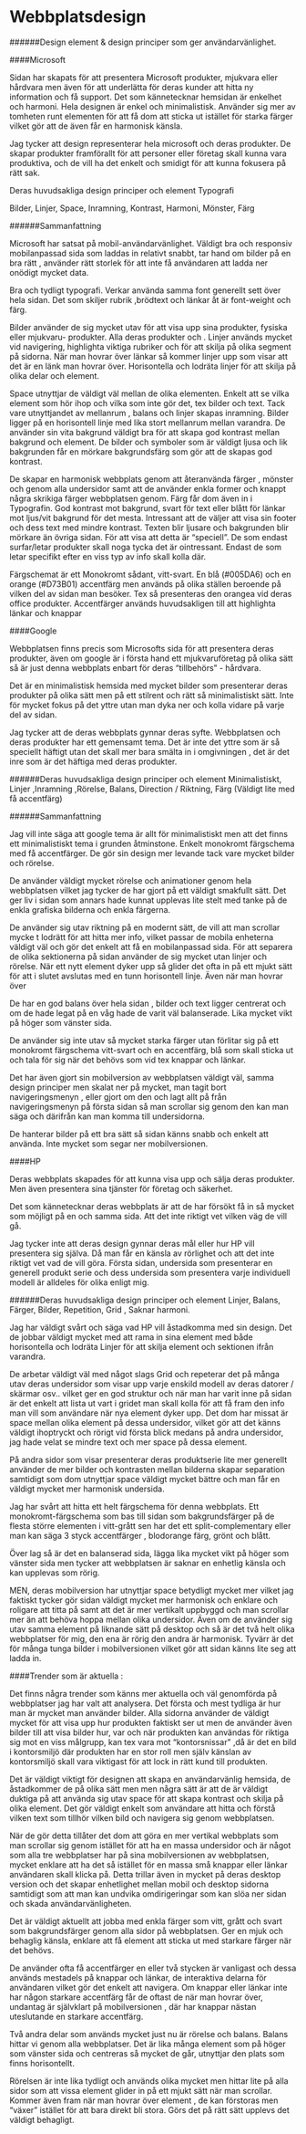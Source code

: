
Webbplatsdesign
=============
######Design element & design principer som ger användarvänlighet.
	
####Microsoft

Sidan har skapats för att presentera Microsoft produkter, mjukvara eller
 hårdvara men även för att underlätta för deras kunder att hitta ny information och få support.
Det som kännetecknar hemsidan är enkelhet och harmoni. 
Hela designen är enkel och minimalistisk. Använder sig mer av tomheten 
runt elementen för att få dom att sticka ut istället för starka färger 
vilket gör att de även får en harmonisk känsla.

Jag tycker att design representerar hela microsoft och deras produkter.
 De skapar produkter framförallt för att personer eller företag skall kunna 
 vara produktiva, och de vill ha det enkelt och smidigt för att kunna fokusera på rätt sak.


Deras huvudsakliga design principer och element 
Typografi

Bilder, Linjer, Space, Inramning, Kontrast, Harmoni, Mönster, Färg

######Sammanfattning

Microsoft har satsat på mobil-användarvänlighet. Väldigt bra och responsiv mobilanpassad sida 
som  laddas in relativt snabbt, tar hand om  bilder på en bra rätt , använder rätt storlek 
för att inte få användaren att ladda ner onödigt mycket data.

Bra och tydligt typografi. Verkar använda samma font generellt sett över hela sidan.
 Det som skiljer rubrik ,brödtext och länkar åt är font-weight och färg.
 
Bilder använder de sig mycket utav  för att visa upp sina produkter, fysiska eller mjukvaru- produkter.
 Alla deras produkter och . Linjer används mycket vid navigering, highlighta viktiga rubriker och för
  att skilja på olika segment på sidorna. När man hovrar över länkar så kommer linjer upp som visar 
  att det är en länk man hovrar över. Horisontella och lodräta linjer för att skilja på olika delar 
  och element.
  
Space utnyttjar de väldigt väl  mellan de olika elementen. Enkelt att se vilka element som hör ihop
 och vilka som inte gör det, tex bilder och text.
Tack vare utnyttjandet av mellanrum , balans och linjer skapas inramning. Bilder ligger på en horisontell
 linje med lika stort mellanrum mellan varandra.
De använder sin vita bakgrund väldigt bra  för att skapa god kontrast mellan bakgrund och element. 
De bilder och symboler som är väldigt ljusa och lik bakgrunden får en mörkare bakgrundsfärg som gör att de skapas god kontrast.


De skapar en harmonisk webbplats genom att återanvända färger , mönster och  genom alla undersidor
 samt att de använder enkla former och knappt några skrikiga färger webbplatsen genom.
Färg får dom även in i Typografin. God kontrast mot bakgrund, svart för text eller blått för länkar
 mot ljus/vit bakgrund för det mesta. Intressant att de väljer att visa sin footer och dess text med
  mindre kontrast. Texten blir ljusare och bakgrunden blir mörkare än övriga sidan. För att visa att
   detta är “speciell”. De som endast surfar/letar produkter skall noga tycka det är ointressant. 
   Endast de som letar specifikt efter en viss typ av info skall kolla där.


Färgschemat är ett Monokromt sådant, vitt-svart. En blå (#005DA6) och en orange (#D73B01) accentfärg
 men används på olika ställen beroende på vilken del av sidan man besöker. Tex så presenteras den orangea
  vid deras office produkter. Accentfärger används huvudsakligen till att highlighta länkar och knappar




####Google

Webbplatsen finns precis som Microsofts sida för att presentera deras produkter, 
även om google är i första hand ett mjukvaruföretag på olika sätt så är just denna
 webbplats enbart för deras “tillbehörs” - hårdvara.

Det är en minimalistisk hemsida med mycket bilder som presenterar deras produkter
 på olika sätt men på ett stilrent och rätt så minimalistiskt sätt. Inte för mycket
  fokus på det yttre utan man dyka ner och kolla vidare på varje del av sidan.

Jag tycker att de deras webbplats gynnar deras syfte. Webbplatsen och deras produkter 
har ett gemensamt tema. Det är inte det yttre som är så speciellt häftigt utan det 
skall mer bara smälta in i omgivningen , det är det inre som är det häftiga med deras produkter. 


######Deras huvudsakliga design principer och element 
Minimalistiskt, Linjer ,Inramning ,Rörelse, Balans, Direction / Riktning, Färg (Väldigt lite med få accentfärg)

######Sammanfattning

Jag vill inte säga att google tema är allt för minimalistiskt men att det 
finns ett minimalistiskt tema i grunden åtminstone. Enkelt monokromt färgschema 
med få accentfärger. De gör sin design mer levande tack vare mycket bilder och rörelse.

De använder väldigt mycket rörelse och animationer genom hela webbplatsen vilket
 jag tycker de har gjort på ett väldigt smakfullt sätt. Det ger liv i sidan som annars 
 hade kunnat upplevas lite stelt med tanke på de enkla grafiska bilderna och enkla färgerna.

De använder sig utav riktning på en modernt sätt, de vill att man scrollar mycke
t lodrätt för att hitta mer info, vilket passar de mobila enheterna väldigt väl 
och gör det enkelt att få en mobilanpassad sida. För att separera de olika sektionerna
 på sidan använder de sig mycket utan linjer och rörelse. När ett nytt element dyker
  upp så glider det ofta in på ett mjukt sätt för att i slutet avslutas med en tunn 
  horisontell linje. Även när man hovrar över 

De har en god balans över hela sidan , bilder och text ligger centrerat och om de 
hade legat på en våg hade de varit väl balanserade. Lika mycket vikt på höger som vänster sida.

De använder sig inte utav så mycket starka färger utan förlitar sig på ett monokromt 
färgschema vitt-svart och en accentfärg, blå som  skall sticka ut och tala för sig när det 
behövs som vid tex knappar och länkar.


Det har även gjort sin mobilversion av webbplatsen väldigt väl, samma design principer
 men skalat ner på mycket, man tagit bort navigeringsmenyn , eller gjort om den och lagt allt 
 på från navigeringsmenyn på första sidan så man scrollar sig genom den kan man säga och därifrån
  kan man komma till undersidorna.

De hanterar bilder på ett bra sätt så sidan känns snabb och enkelt att använda. 
Inte mycket som segar ner mobilversionen.









####HP 

Deras webbplats skapades för att kunna visa upp och sälja deras produkter. 
Men även presentera sina tjänster för företag och säkerhet.

Det som kännetecknar deras webbplats är att de har försökt få in så mycket 
som möjligt på en och samma sida. Att det inte riktigt vet vilken väg de vill gå.

Jag tycker inte att deras design gynnar deras mål eller hur HP vill presentera
 sig själva. Då man får en känsla av rörlighet och att det inte riktigt vet
  vad de vill göra.  Första sidan, undersida som presenterar en generell 
  produkt serie och dess undersida som presentera varje individuell modell är
   alldeles för olika enligt mig. 





######Deras huvudsakliga design principer och element 
Linjer, Balans, Färger, Bilder, Repetition, Grid , Saknar harmoni.



Jag har väldigt svårt och säga vad HP vill åstadkomma med sin design. Det de
 jobbar väldigt mycket med att rama in sina element med både horisontella och 
 lodräta Linjer för att skilja element och sektionen ifrån varandra. 
 
 
De arbetar väldigt väl med något slags Grid  och repeterar det på många utav 
deras undersidor som visar upp varje enskild modell av deras datorer / skärmar osv.. 
vilket ger en god struktur och när man har varit inne på sidan är det enkelt att lista
 ut vart i gridet man skall kolla för att få fram den info man vill som användare när nya element dyker upp.
Det dom har missat är space mellan olika element på dessa undersidor, vilket
 gör att det känns väldigt ihoptryckt och rörigt vid första blick medans på 
 andra undersidor, jag hade velat se mindre text och mer space på dessa element.  

På andra sidor som visar presenterar deras produktserie lite mer generellt
 använder de mer bilder och kontrasten  mellan bilderna skapar separation 
 samtidigt som dom utnyttjar space väldigt mycket bättre och man får en väldigt 
 mycket mer harmonisk undersida.


Jag har svårt att hitta ett helt färgschema för denna webbplats. Ett monokromt-färgschema 
som bas till sidan som bakgrundsfärger på de flesta större elementen i vitt-grått sen
 har det ett split-complementary eller man kan säga 3 styck accentfärger , blodorange färg, grönt och blått.

Över lag så är det en balanserad sida, lägga lika mycket vikt på höger som vänster
 sida men tycker att webbplatsen är saknar en enhetlig känsla och kan upplevas som rörig.


MEN, deras mobilversion har utnyttjar space betydligt mycket mer vilket jag faktiskt
 tycker gör sidan väldigt mycket mer harmonisk och enklare och roligare att titta på 
 samt att det är mer vertikalt uppbyggd och man scrollar mer än att behöva hoppa
  mellan olika undersidor.
Även om de använder sig utav samma element på liknande sätt på desktop och så är
 det två helt olika webbplatser för mig, den ena är rörig den andra är harmonisk.
Tyvärr är det för många tunga bilder i mobilversionen vilket gör att sidan känns 
lite seg att ladda in.




####Trender som är aktuella :



Det finns några trender som känns mer aktuella och väl genomförda på webbplatser 
jag har valt att analysera. Det första och mest tydliga är hur man är mycket man använder bilder.
Alla sidorna använder de väldigt mycket för att visa upp hur produkten faktiskt 
ser ut men de använder även bilder till att visa bilder hur, var och när produkten
 kan användas för riktiga sig mot en viss målgrupp, kan tex vara mot “kontorsnissar”
  ,då är det en bild i kontorsmiljö där produkten har en stor roll men själv känslan
   av kontorsmiljö skall vara viktigast för att lock in rätt kund till produkten. 

Det är väldigt viktigt för designen att skapa en användarvänlig hemsida,
 de åstadkommer de på olika sätt men men några sätt är att de är väldigt
  duktiga på att använda sig utav space för att skapa kontrast och skilja
   på olika element. Det gör väldigt enkelt som användare att hitta och förstå
    vilken text som tillhör vilken bild och navigera sig genom webbplatsen.
    
När de gör detta tillåter det dom att göra en mer vertikal webbplats som man 
scrollar sig genom istället för att ha en massa undersidor och är något som alla
 tre webbplatser har på sina mobilversionen av webbplatsen, mycket enklare att 
 ha det så istället för en massa små knappar eller länkar användaren skall klicka på.
   Detta trillar även in mycket på deras desktop version och det skapar enhetlighet 
   mellan mobil och desktop sidorna samtidigt som att man kan undvika omdirigeringar
    som kan slöa ner sidan och skada användarvänligheten. 

Det är väldigt aktuellt att jobba med enkla färger som vitt, grått och svart
 som bakgrundsfärger genom alla sidor på webbplatsen. Ger en mjuk och behaglig 
 känsla, enklare att få element att sticka ut med starkare färger när det behövs.
 
  De använder ofta få accentfärger en eller två stycken är vanligast och dessa
   används mestadels på knappar och länkar, de interaktiva delarna för användaren
    vilket gör det enkelt att navigera. Om knappar eller länkar inte har någon starkare
     accentfärg får de oftast de när man hovrar över, undantag är självklart på 
     mobilversionen , där har knappar nästan uteslutande en starkare accentfärg. 

Två andra delar som används mycket just nu är rörelse och  balans. Balans hittar
 vi genom alla webbplatser. Det är lika många element som på höger som vänster
  sida och centreras så mycket de går, utnyttjar den plats som finns horisontellt. 

Rörelsen är inte lika tydligt och används olika mycket men hittar lite på 
alla sidor som att vissa element glider in på ett mjukt sätt när man scrollar.
 Kommer även fram när man hovrar över element , de kan förstoras men “växer”
  istället för att bara direkt bli stora. Görs det på rätt sätt upplevs det väldigt behagligt. 



